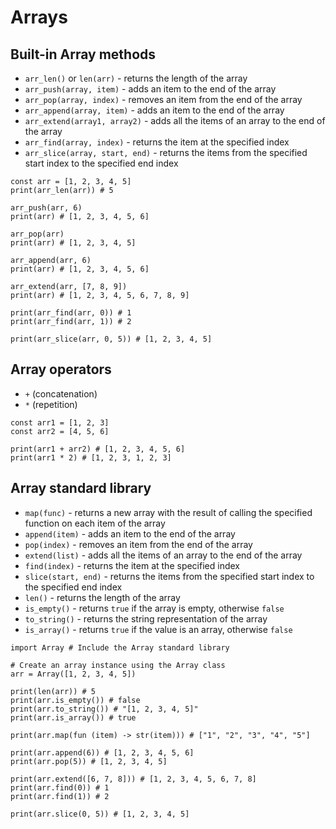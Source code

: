 # Arrays

## Built-in Array methods

- `arr_len()` or `len(arr)` - returns the length of the array
- `arr_push(array, item)` - adds an item to the end of the array
- `arr_pop(array, index)` - removes an item from the end of the array
- `arr_append(array, item)` - adds an item to the end of the array
- `arr_extend(array1, array2)` - adds all the items of an array to
  the end of the array
- `arr_find(array, index)` - returns the item at the specified index
- `arr_slice(array, start, end)` - returns the items from the specified
  start index to the specified end index

```rn linenums="1" title="methods.rn"
const arr = [1, 2, 3, 4, 5]
print(arr_len(arr)) # 5

arr_push(arr, 6)
print(arr) # [1, 2, 3, 4, 5, 6]

arr_pop(arr)
print(arr) # [1, 2, 3, 4, 5]

arr_append(arr, 6)
print(arr) # [1, 2, 3, 4, 5, 6]

arr_extend(arr, [7, 8, 9])
print(arr) # [1, 2, 3, 4, 5, 6, 7, 8, 9]

print(arr_find(arr, 0)) # 1
print(arr_find(arr, 1)) # 2

print(arr_slice(arr, 0, 5)) # [1, 2, 3, 4, 5]
```

## Array operators

- `+` (concatenation)
- `*` (repetition)

```rn linenums="1" title="operators.rn"
const arr1 = [1, 2, 3]
const arr2 = [4, 5, 6]

print(arr1 + arr2) # [1, 2, 3, 4, 5, 6]
print(arr1 * 2) # [1, 2, 3, 1, 2, 3]
```

## Array standard library

- `map(func)` - returns a new array with the result of calling the specified
  function on each item of the array
- `append(item)` - adds an item to the end of the array
- `pop(index)` - removes an item from the end of the array
- `extend(list)` - adds all the items of an array to the end of the array
- `find(index)` - returns the item at the specified index
- `slice(start, end)` - returns the items from the specified start index to
  the specified end index
- `len()` - returns the length of the array
- `is_empty()` - returns `true` if the array is empty, otherwise `false`
- `to_string()` - returns the string representation of the array
- `is_array()` - returns `true` if the value is an array, otherwise `false`

```rn linenums="1" title="array-standard-library.rn"
import Array # Include the Array standard library

# Create an array instance using the Array class
arr = Array([1, 2, 3, 4, 5])

print(len(arr)) # 5
print(arr.is_empty()) # false
print(arr.to_string()) # "[1, 2, 3, 4, 5]"
print(arr.is_array()) # true

print(arr.map(fun (item) -> str(item))) # ["1", "2", "3", "4", "5"]

print(arr.append(6)) # [1, 2, 3, 4, 5, 6]
print(arr.pop(5)) # [1, 2, 3, 4, 5]

print(arr.extend([6, 7, 8])) # [1, 2, 3, 4, 5, 6, 7, 8]
print(arr.find(0)) # 1
print(arr.find(1)) # 2

print(arr.slice(0, 5)) # [1, 2, 3, 4, 5]
```
